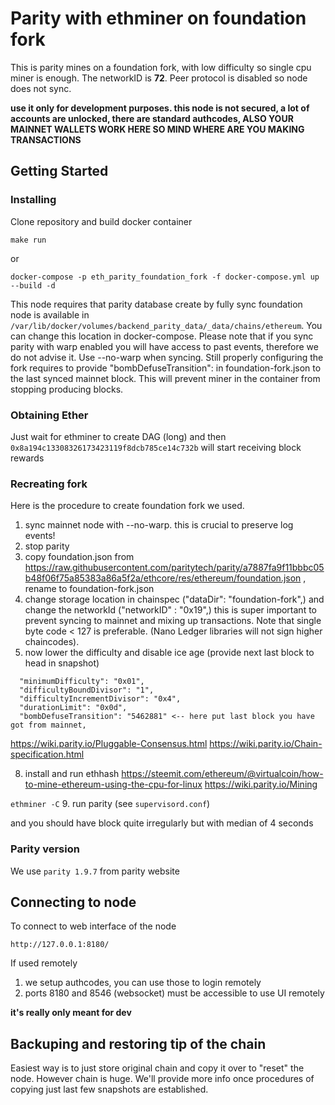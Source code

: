 # Parity with ethminer on foundation fork

This is parity mines on a foundation fork, with low difficulty so single cpu miner is enough. The networkID is **72**. Peer protocol is disabled so node does not sync.

**use it only for development purposes. this node is not secured, a lot of accounts are unlocked, there are standard authcodes, ALSO YOUR MAINNET WALLETS WORK HERE SO MIND WHERE ARE YOU MAKING TRANSACTIONS**

## Getting Started

### Installing

Clone repository and build docker container
```
make run
```
or
```
docker-compose -p eth_parity_foundation_fork -f docker-compose.yml up --build -d
```

This node requires that parity database create by fully sync foundation node is available in `/var/lib/docker/volumes/backend_parity_data/_data/chains/ethereum`.
You can change this location in docker-compose. Please note that if you sync parity with warp enabled you will have access to past events, therefore we do not advise it.
Use --no-warp when syncing. Still properly configuring the fork requires to provide "bombDefuseTransition": in foundation-fork.json to the last synced mainnet block. This will prevent miner in the container from stopping producing blocks.

### Obtaining Ether

Just wait for ethminer to create DAG (long) and then `0x8a194c13308326173423119f8dcb785ce14c732b` will start receiving block rewards

### Recreating fork

Here is the procedure to create foundation fork we used.

1. sync mainnet node with --no-warp. this is crucial to preserve log events!
2. stop parity
3. copy foundation.json from https://raw.githubusercontent.com/paritytech/parity/a7887fa9f11bbbc05b48f06f75a85383a86a5f2a/ethcore/res/ethereum/foundation.json , rename to foundation-fork.json
4. change storage location in chainspec ("dataDir": "foundation-fork",)
and change the networkId ("networkID" : "0x19",) this is super important to prevent syncing to mainnet and mixing up transactions. Note that single byte code < 127 is preferable. (Nano Ledger libraries will not sign higher chaincodes).
5. now lower the difficulty and disable ice age (provide next last block to head in snapshot)
```
  "minimumDifficulty": "0x01",
  "difficultyBoundDivisor": "1",
  "difficultyIncrementDivisor": "0x4",
  "durationLimit": "0x0d",
  "bombDefuseTransition": "5462881" <-- here put last block you have got from mainnet,
```
https://wiki.parity.io/Pluggable-Consensus.html
https://wiki.parity.io/Chain-specification.html

8. install and run ethhash
https://steemit.com/ethereum/@virtualcoin/how-to-mine-ethereum-using-the-cpu-for-linux
https://wiki.parity.io/Mining

`ethminer -C`
9. run parity (see `supervisord.conf`)

and you should have block quite irregularly but with median of 4 seconds

### Parity version

We use `parity 1.9.7` from parity website

## Connecting to node

To connect to web interface of the node

```
http://127.0.0.1:8180/
```

If used remotely
1. we setup authcodes, you can use those to login remotely
2. ports 8180 and 8546 (websocket) must be accessible to use UI remotely

**it's really only meant for dev**

## Backuping and restoring tip of the chain

Easiest way is to just store original chain and copy it over to "reset" the node. However chain is huge. We'll provide more info once procedures of copying just last few snapshots are established.

